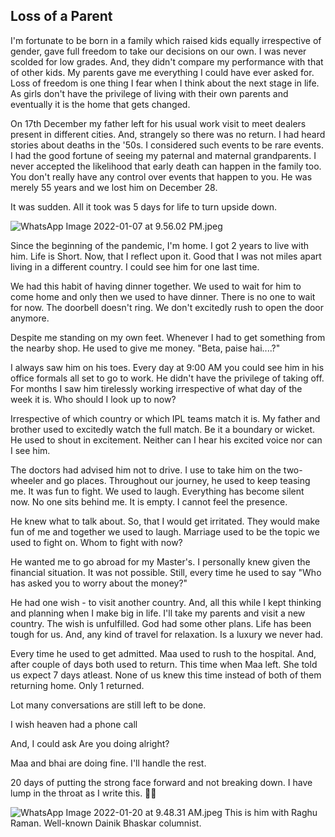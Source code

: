 ## Loss of a Parent

I'm fortunate to be born in a family which raised kids equally irrespective of gender, gave full freedom to take our decisions on our own. I was never scolded for low grades. And, they didn't compare my performance with that of other kids. My parents gave me everything I could have ever asked for. Loss of freedom is one thing I fear when I think about the next stage in life. As girls don't have the privilege of living with their own parents and eventually it is the home that gets changed. 

On 17th December my father left for his usual work visit to meet dealers present in different cities. And, strangely so there was no return. I had heard stories about deaths in the '50s. I considered such events to be rare events. I had the good fortune of seeing my paternal and maternal grandparents. I never accepted the likelihood that early death can happen in the family too. You don't really have any control over events that happen to you. He was merely 55 years and we lost him on December 28.

It was sudden. All it took was 5 days for life to turn upside down.

 

![WhatsApp Image 2022-01-07 at 9.56.02 PM.jpeg](https://cdn.hashnode.com/res/hashnode/image/upload/v1642648927958/LflFz_-Ko.jpeg)

Since the beginning of the pandemic, I'm home. I got 2 years to live with him. Life is Short.  Now, that I reflect upon it. Good that I was not miles apart living in a different country. I could see him for one last time.

We had this habit of having dinner together. We used to wait for him to come home and only then we used to have dinner. There is no one to wait for now. The doorbell doesn't ring. We don't excitedly rush to open the door anymore.

Despite me standing on my own feet. Whenever I had to get something from the nearby shop. He used to give me money. "Beta, paise hai....?"

I always saw him on his toes. Every day at 9:00 AM you could see him in his office formals all set to go to work. He didn't have the privilege of taking off. For months I saw him tirelessly working irrespective of what day of the week it is. Who should I look up to now?

Irrespective of which country or which IPL teams match it is. My father and brother used to excitedly watch the full match. Be it a boundary or wicket. He used to shout in excitement. Neither can I hear his excited voice nor can I see him. 

The doctors had advised him not to drive. I use to take him on the two-wheeler and go places. Throughout our journey, he used to keep teasing me. It was fun to fight. We used to laugh. Everything has become silent now. No one sits behind me. It is empty. I cannot feel the presence.

He knew what to talk about. So, that I would get irritated. They would make fun of me and together we used to laugh. Marriage used to be the topic we used to fight on. Whom to fight with now?

He wanted me to go abroad for my Master's. I personally knew given the financial situation. It was not possible. Still, every time he used to say "Who has asked you to worry about the money?"

He had one wish - to visit another country. And, all this while I kept thinking and planning when I make big in life. I'll take my parents and visit a new country.  The wish is unfulfilled. God had some other plans. Life has been tough for us. And, any kind of travel for relaxation. Is a luxury we never had.

Every time he used to get admitted. Maa used to rush to the hospital. And, after couple of days both used to return. This time when Maa left. She told us expect 7 days atleast. None of us knew this time instead of both of them returning home. Only 1 returned.

Lot many conversations are still left to be done. 

I wish heaven had a phone call
 
And, I could ask Are you doing alright?

Maa and bhai are doing fine. I'll handle the rest.

20 days of putting the strong face forward and not breaking down. I have lump in the throat as I write this. 🙏🏻

![WhatsApp Image 2022-01-20 at 9.48.31 AM.jpeg](https://cdn.hashnode.com/res/hashnode/image/upload/v1642652464161/NnP-Wy7gR.jpeg)
This is him with Raghu Raman. Well-known Dainik Bhaskar columnist.

